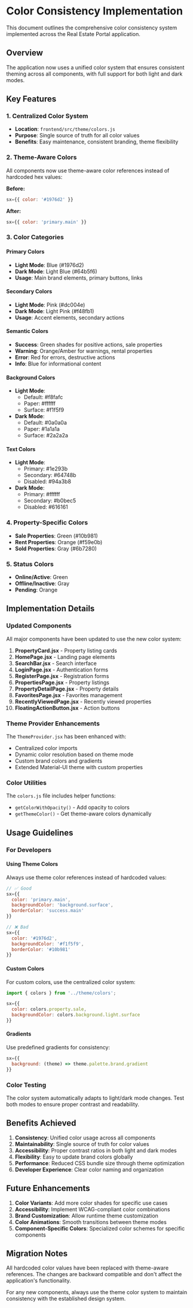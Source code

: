 # Color Consistency Implementation

This document outlines the comprehensive color consistency system implemented across the Real Estate Portal application.

## Overview

The application now uses a unified color system that ensures consistent theming across all components, with full support for both light and dark modes.

## Key Features

### 1. Centralized Color System
- **Location**: `frontend/src/theme/colors.js`
- **Purpose**: Single source of truth for all color values
- **Benefits**: Easy maintenance, consistent branding, theme flexibility

### 2. Theme-Aware Colors
All components now use theme-aware color references instead of hardcoded hex values:

**Before:**
```jsx
sx={{ color: '#1976d2' }}
```

**After:**
```jsx
sx={{ color: 'primary.main' }}
```

### 3. Color Categories

#### Primary Colors
- **Light Mode**: Blue (#1976d2)
- **Dark Mode**: Light Blue (#64b5f6)
- **Usage**: Main brand elements, primary buttons, links

#### Secondary Colors
- **Light Mode**: Pink (#dc004e)
- **Dark Mode**: Light Pink (#f48fb1)
- **Usage**: Accent elements, secondary actions

#### Semantic Colors
- **Success**: Green shades for positive actions, sale properties
- **Warning**: Orange/Amber for warnings, rental properties
- **Error**: Red for errors, destructive actions
- **Info**: Blue for informational content

#### Background Colors
- **Light Mode**: 
  - Default: #f8fafc
  - Paper: #ffffff
  - Surface: #f1f5f9
- **Dark Mode**:
  - Default: #0a0a0a
  - Paper: #1a1a1a
  - Surface: #2a2a2a

#### Text Colors
- **Light Mode**:
  - Primary: #1e293b
  - Secondary: #64748b
  - Disabled: #94a3b8
- **Dark Mode**:
  - Primary: #ffffff
  - Secondary: #b0bec5
  - Disabled: #616161

### 4. Property-Specific Colors
- **Sale Properties**: Green (#10b981)
- **Rent Properties**: Orange (#f59e0b)
- **Sold Properties**: Gray (#6b7280)

### 5. Status Colors
- **Online/Active**: Green
- **Offline/Inactive**: Gray
- **Pending**: Orange

## Implementation Details

### Updated Components
All major components have been updated to use the new color system:

1. **PropertyCard.jsx** - Property listing cards
2. **HomePage.jsx** - Landing page elements
3. **SearchBar.jsx** - Search interface
4. **LoginPage.jsx** - Authentication forms
5. **RegisterPage.jsx** - Registration forms
6. **PropertiesPage.jsx** - Property listings
7. **PropertyDetailPage.jsx** - Property details
8. **FavoritesPage.jsx** - Favorites management
9. **RecentlyViewedPage.jsx** - Recently viewed properties
10. **FloatingActionButton.jsx** - Action buttons

### Theme Provider Enhancements
The `ThemeProvider.jsx` has been enhanced with:
- Centralized color imports
- Dynamic color resolution based on theme mode
- Custom brand colors and gradients
- Extended Material-UI theme with custom properties

### Color Utilities
The `colors.js` file includes helper functions:
- `getColorWithOpacity()` - Add opacity to colors
- `getThemeColor()` - Get theme-aware colors dynamically

## Usage Guidelines

### For Developers

#### Using Theme Colors
Always use theme color references instead of hardcoded values:

```jsx
// ✅ Good
sx={{ 
  color: 'primary.main',
  backgroundColor: 'background.surface',
  borderColor: 'success.main'
}}

// ❌ Bad
sx={{ 
  color: '#1976d2',
  backgroundColor: '#f1f5f9',
  borderColor: '#10b981'
}}
```

#### Custom Colors
For custom colors, use the centralized color system:

```jsx
import { colors } from '../theme/colors';

sx={{ 
  color: colors.property.sale,
  backgroundColor: colors.background.light.surface
}}
```

#### Gradients
Use predefined gradients for consistency:

```jsx
sx={{ 
  background: (theme) => theme.palette.brand.gradient
}}
```

### Color Testing
The color system automatically adapts to light/dark mode changes. Test both modes to ensure proper contrast and readability.

## Benefits Achieved

1. **Consistency**: Unified color usage across all components
2. **Maintainability**: Single source of truth for color values
3. **Accessibility**: Proper contrast ratios in both light and dark modes
4. **Flexibility**: Easy to update brand colors globally
5. **Performance**: Reduced CSS bundle size through theme optimization
6. **Developer Experience**: Clear color naming and organization

## Future Enhancements

1. **Color Variants**: Add more color shades for specific use cases
2. **Accessibility**: Implement WCAG-compliant color combinations
3. **Brand Customization**: Allow runtime theme customization
4. **Color Animations**: Smooth transitions between theme modes
5. **Component-Specific Colors**: Specialized color schemes for specific components

## Migration Notes

All hardcoded color values have been replaced with theme-aware references. The changes are backward compatible and don't affect the application's functionality.

For any new components, always use the theme color system to maintain consistency with the established design system.